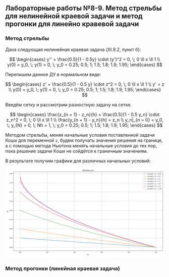 ## Лабораторные работы №8-9. Метод стрельбы для нелинейной краевой задачи и метод прогонки для линейно кравевой задачи

### Метод стрельбы

Дана следующая нелинейная краевая задача (XI.9.2, пункт б):

$$
\begin{cases}
    y'' + \frac{0.5}{1 - 0.5y} \cdot (y')^2 = 0, \; 0 \ll x \ll 1 \\
    y(0) = y_0, \; y(1) = 0, \; y_0 = 0.25; 0.5; 1; 1.5; 1.8; 1.9; 1.95;
\end{cases}
$$

Перепишем данное ДУ в нормальном виде:

$$
\begin{cases}
    z' + \frac{0.5}{1 - 0.5 y} \cdot z^2 = 0, \; 0 \ll x \ll 1 \\
    y' = z \\
    y(0) = y_0, \; y(1) = 0, \; y_0 = 0.25; 0.5; 1; 1.5; 1.8; 1.9; 1.95;
\end{cases}
$$

Введём сетку и рассмотрим разностную задачу на сетке.

$$
\begin{cases}
    \frac{z_{n + 1} - z_n}{h} + \frac{0.5}{1 - 0.5 y_n} \cdot z_n^2 = 0, \; 0 \ll x \ll 1 \\
    \frac{y_{n + 1} - y_n}{h} = z_n \\
    y_n|_{n = 0} = y_0, \; y_{N} = 0, \; Nh = 1, \; y_0 = 0.25; 0.5; 1; 1.5; 1.8; 1.9; 1.95;
\end{cases}
$$

Методом стрельбы, меняя начальные условия поставленной задачи Коши для переменной `z`, 
будем получать значения решения на границе, а с помощью метода Ньютона менять начальные условия до
тех пор, пока решение задачи Коши не сойдётся к граничным значениям.

В результате получим графики для различных начальных условий:

<img src="images/shooting_method.png" width=700 class="center">

### Метод прогонки (линейная краевая задача)